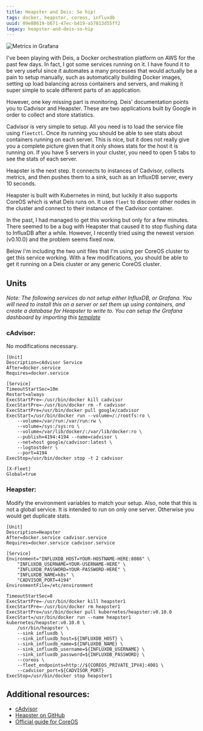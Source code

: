 ```yaml
---
title: Heapster and Deis: So hip!
tags: docker, heapster, coreos, influxdb
uuid: 09e80619-b671-47ec-b419-a57813d55ff2
legacy: heapster-and-deis-so-hip
---
```


![Metrics in Grafana](//i.imgur.com/uUnd1oq.png)

I've been playing with Deis, a Docker orchestration platform on AWS for the past
few days. In fact, I got some services running on it. I have found it to be very
useful since it automates a many processes that would actually be a pain to
setup manually, such as automatically building Docker images, setting up load
balancing across containers and servers, and making it super simple to scale
different parts of an application.

However, one key missing part is monitoring. Deis' documentation points you to
Cadvisor and Heapster. These are two applications built by Google in order to
collect and store statistics.

Cadvisor is very simple to setup. All you need is to load the service file using
`fleetctl`. Once its running you should be able to see stats about containers
running on each server. This is nice, but it does not really give you a
complete picture given that it only shows stats for the host it is running on.
If you have 5 servers in your cluster, you need to open 5 tabs to see the stats
of each server.

Heapster is the next step. It connects to instances of Cadvisor, collects
metrics, and then pushes them to a sink, such as an InfluxDB server, every 10
seconds.

Heapster is built with Kubernetes in mind, but luckily it also supports CoreOS
which is what Deis runs on. It uses `fleet` to discover other nodes in the
cluster and connect to their instance of the Cadvisor container.

In the past, I had managed to get this working but only for a few minutes.
There seemed to be a bug with Heapster that caused it to stop flushing data to
InfluxDB after a while. However, I recently tried using the newest version
(v0.10.0) and the problem seems fixed now.

Below I'm including the two unit files that I'm using per CoreOS cluster to get
this service working. With a few modifications, you should be able to get it
running on a Deis cluster or any generic CoreOS cluster.

## Units

_Note: The following services do not setup either InfluxDB, or Grafana. You will
need to install this on a server or set them up using containers, and create a
database for Heapster to write to. You can setup the Grafana dashboard by
importing this [template](https://github.com/GoogleCloudPlatform/heapster/blob/master/grafana/kubernetes-dashboard.json)_

### cAdvisor:

No modifications necessary.

``` {#cadvisor .ini .numberLines startFrom="0"}
[Unit]
Description=cAdvisor Service
After=docker.service
Requires=docker.service

[Service]
TimeoutStartSec=10m
Restart=always
ExecStartPre=-/usr/bin/docker kill cadvisor
ExecStartPre=-/usr/bin/docker rm -f cadvisor
ExecStartPre=/usr/bin/docker pull google/cadvisor
ExecStart=/usr/bin/docker run --volume=/:/rootfs:ro \
    --volume=/var/run:/var/run:rw \
    --volume=/sys:/sys:ro \
    --volume=/var/lib/docker/:/var/lib/docker:ro \
    --publish=4194:4194 --name=cadvisor \
    --net=host google/cadvisor:latest \
    --logtostderr \
    --port=4194
ExecStop=/usr/bin/docker stop -t 2 cadvisor

[X-Fleet]
Global=true
```

### Heapster:

Modify the environment variables to match your setup. Also, note that this is
not a global service. It is intended to run on only one server. Otherwise you
would get duplicate stats.

``` {#heapster .ini .numberLines startFrom="0"}
[Unit]
Description=Heapster
After=docker.service cadvisor.service
Requires=docker.service cadvisor.service

[Service]
Environment="INFLUXDB_HOST=YOUR-HOSTNAME-HERE:8086" \
    "INFLUXDB_USERNAME=YOUR-USERNAME-HERE" \
    "INFLUXDB_PASSWORD=YOUR-PASSWORD-HERE" \
    "INFLUXDB_NAME=k8s" \
    "CADVISOR_PORT=4194"
EnvironmentFile=/etc/environment

TimeoutStartSec=0
ExecStartPre=-/usr/bin/docker kill heapster1
ExecStartPre=-/usr/bin/docker rm heapster1
ExecStartPre=/usr/bin/docker pull kubernetes/heapster:v0.10.0
ExecStart=/usr/bin/docker run --name heapster1 kubernetes/heapster:v0.10.0 \
    /usr/bin/heapster \
    --sink influxdb \
    --sink_influxdb_host=${INFLUXDB_HOST} \
    --sink_influxdb_name=${INFLUXDB_NAME} \
    --sink_influxdb_username=${INFLUXDB_USERNAME} \
    --sink_influxdb_password=${INFLUXDB_PASSWORD} \
    --coreos \
    --fleet_endpoints=http://${COREOS_PRIVATE_IPV4}:4001 \
    --cadvisor_port=${CADVISOR_PORT}
ExecStop=/usr/bin/docker stop heapster1
```

## Additional resources:

- [cAdvisor](https://github.com/google/cadvisor)
- [Heapster on GitHub](https://github.com/GoogleCloudPlatform/heapster)
- [Official guide for CoreOS](https://github.com/GoogleCloudPlatform/heapster/blob/master/docs/coreos.md)
